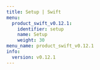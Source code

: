 ```yaml
---
title: Setup | Swift
menu:
  product_swift_v0.12.1:
    identifier: setup
    name: Setup
    weight: 30
menu_name: product_swift_v0.12.1
info:
  version: v0.12.1
---
```


